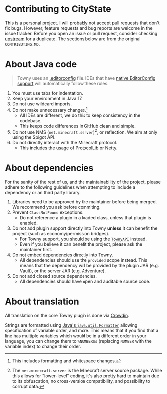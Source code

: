 # Contributing to CityState
This is a personal project. I will probably not accept pull requests that don't fix bugs. However, feature requests and bug reports are welcome in the issue tracker. Before you open an issue or pull request, consider checking [upstream](https://github.com/TownyAdvanced/Towny/issues) for a duplicate. The sections below are from the original `CONTRIBUTING.MD`.

# About Java code
> Towny uses an [.editorconfig](https://editorconfig.org) file. IDEs that have [native EditorConfig support](https://editorconfig.org/#pre-installed) will automatically follow these rules.
    
1. You must use tabs for indentation. 
2. Keep your environment in Java 17.
3. Do not use wildcard imports.
4. Do not make unnecessary changes.[^changes]
   - All IDEs are different, we do this to keep consistency in the codebase.
   - This keeps code differences in GitHub clean and simple.
5. Do not use NMS (`net.minecraft.server`)[^nms], or reflection. We aim at only using the Spigot API.
6. Do not directly interact with the Minecraft protocol.
   - This includes the usage of ProtocolLib or Netty.

# About dependencies
For the sanity of the rest of us, and the maintainability of the project, please adhere to the following guidelines when attempting to include a dependency or an third party library.

1. Libraries need to be approved by the maintainer before being merged. We recommend you ask before commiting.     
2. Prevent `ClassNotFound` exceptions.
   - Do not reference a plugin in a loaded class, unless that plugin is enabled.
3. Do not add plugin support directly into Towny **unless** it can benefit the project (such as economy/permission bridges).
   - For Towny support, you should be using the [`TownyAPI`](https://github.com/TownyAdvanced/Towny/wiki/TownyAPI) instead.
   - Even if you believe it can benefit the project, please ask the maintainer first.
4. Do not embed dependencies directly into Towny.
   - All dependencies should use the `provided` scope instead. This means that the dependency will be provided by the plugin JAR (e.g. Vault), or the server JAR (e.g. Adventure).
5. Do not add closed source dependencies.
   - All dependencies should have open and auditable source code.

# About translation
All translation on the core Towny plugin is done via [Crowdin](https://crowdin.com/project/townyadvanced).

Strings are formatted using [Java's `java.util.Formatter`](https://docs.oracle.com/en/java/javase/18/docs/api/java.base/java/util/Formatter.html) allowing specification of variable order, and more. This means that if you find that a line has multiple variables which would be in a different order in your language, you can change them to `%NUMBER$s` (replacing `NUMBER` with the variable index) to change their order. 

[^changes]: This includes formatting and whitespace changes.

[^nms]: The `net.minecraft.server` is the Minecraft server source package. While this allows for "lower-level" coding, it's also pretty hard to maintain due to its obfuscation, no cross-version compatibility, and possibility to corrupt data.
